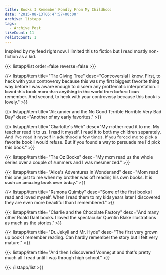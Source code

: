 ```yaml
---
title: Books I Remember Fondly From My Childhood
date: '2015-08-13T05:47:57+00:00'
archive: listapp
tags: 
  - Archive Post
likeCount: 11
relistCount: 1
---
```


Inspired by my feed right now. I limited this to fiction but I read mostly non-fiction as a kid.

<!--more-->

{{< listapp/list order=false reverse=false >}}

   {{< listapp/item title="The Giving Tree"
      desc="Controversial I know. First, to heck with your controversy because this was my first biggest favorite thing way before I was aware enough to discern any problematic interpretation. I loved this book more than anything in the world from before I can remember. And second, to heck with your controversy because this book is lovely." >}}

   {{< listapp/item title="Alexander and the No Good Terrible Horrible Very Bad Day"
      desc="Another of my early favorites." >}}

   {{< listapp/item title="Charlotte's Web"
      desc="My mother read it to me. My teacher read it to us. I read it myself. I read it to both my children separately. And I've read it myself in adulthood a few times. If you forced me to pick a favorite book I would refuse. But if you found a way to persuade me I'd pick this book." >}}

   {{< listapp/item title="The Oz Books"
      desc="My mom read us the whole series over a couple of summers and I was mesmerized." >}}

   {{< listapp/item title="Alice's Adventures in Wonderland"
      desc="Mom read this one just to me when my brother was off reading his own books. It is such an amazing book even today." >}}

   {{< listapp/item title="Ramona Quimby"
      desc="Some of the first books I read and loved myself. When I read them to my kids years later I discovered they are even more beautiful than I remembered." >}}

   {{< listapp/item title="Charlie and the Chocolate Factory"
      desc="And many other Roald Dahl books. I loved the spectacular Quentin Blake illustrations as much as the stories." >}}

   {{< listapp/item title="Dr. Jekyll and Mr. Hyde"
      desc="The first very grown up book I remember reading. Can hardly remember the story but I felt very mature." >}}

   {{< listapp/item title="And then I discovered Vonnegut and that's pretty much all I read until I was through high school." >}}

{{< /listapp/list >}}
